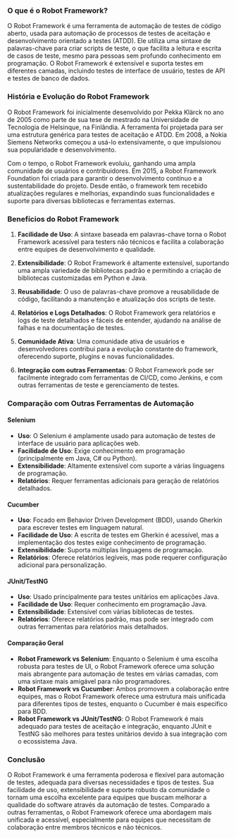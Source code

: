 ### O que é o Robot Framework?

O Robot Framework é uma ferramenta de automação de testes de código aberto, usada para automação de processos de testes
de aceitação e desenvolvimento orientado a testes (ATDD). Ele utiliza uma sintaxe de palavras-chave para criar scripts
de teste, o que facilita a leitura e escrita de casos de teste, mesmo para pessoas sem profundo conhecimento em
programação. O Robot Framework é extensível e suporta testes em diferentes camadas, incluindo testes de interface de
usuário, testes de API e testes de banco de dados.

### História e Evolução do Robot Framework

O Robot Framework foi inicialmente desenvolvido por Pekka Klärck no ano de 2005 como parte de sua tese de mestrado na
Universidade de Tecnologia de Helsinque, na Finlândia. A ferramenta foi projetada para ser uma estrutura genérica para
testes de aceitação e ATDD. Em 2008, a Nokia Siemens Networks começou a usá-lo extensivamente, o que impulsionou sua
popularidade e desenvolvimento.

Com o tempo, o Robot Framework evoluiu, ganhando uma ampla comunidade de usuários e contribuidores. Em 2015, a Robot
Framework Foundation foi criada para garantir o desenvolvimento contínuo e a sustentabilidade do projeto. Desde então, o
framework tem recebido atualizações regulares e melhorias, expandindo suas funcionalidades e suporte para diversas
bibliotecas e ferramentas externas.

### Benefícios do Robot Framework

1. **Facilidade de Uso**: A sintaxe baseada em palavras-chave torna o Robot Framework acessível para testers não
   técnicos e facilita a colaboração entre equipes de desenvolvimento e qualidade.

2. **Extensibilidade**: O Robot Framework é altamente extensível, suportando uma ampla variedade de bibliotecas padrão e
   permitindo a criação de bibliotecas customizadas em Python e Java.

3. **Reusabilidade**: O uso de palavras-chave promove a reusabilidade de código, facilitando a manutenção e atualização
   dos scripts de teste.

4. **Relatórios e Logs Detalhados**: O Robot Framework gera relatórios e logs de teste detalhados e fáceis de entender,
   ajudando na análise de falhas e na documentação de testes.

5. **Comunidade Ativa**: Uma comunidade ativa de usuários e desenvolvedores contribui para a evolução constante do
   framework, oferecendo suporte, plugins e novas funcionalidades.

6. **Integração com outras Ferramentas**: O Robot Framework pode ser facilmente integrado com ferramentas de CI/CD, como
   Jenkins, e com outras ferramentas de teste e gerenciamento de testes.

### Comparação com Outras Ferramentas de Automação

#### Selenium

- **Uso**: O Selenium é amplamente usado para automação de testes de interface de usuário para aplicações web.
- **Facilidade de Uso**: Exige conhecimento em programação (principalmente em Java, C# ou Python).
- **Extensibilidade**: Altamente extensível com suporte a várias linguagens de programação.
- **Relatórios**: Requer ferramentas adicionais para geração de relatórios detalhados.

#### Cucumber

- **Uso**: Focado em Behavior Driven Development (BDD), usando Gherkin para escrever testes em linguagem natural.
- **Facilidade de Uso**: A escrita de testes em Gherkin é acessível, mas a implementação dos testes exige conhecimento
  de programação.
- **Extensibilidade**: Suporta múltiplas linguagens de programação.
- **Relatórios**: Oferece relatórios legíveis, mas pode requerer configuração adicional para personalização.

#### JUnit/TestNG

- **Uso**: Usado principalmente para testes unitários em aplicações Java.
- **Facilidade de Uso**: Requer conhecimento em programação Java.
- **Extensibilidade**: Extensível com várias bibliotecas de testes.
- **Relatórios**: Oferece relatórios padrão, mas pode ser integrado com outras ferramentas para relatórios mais
  detalhados.

#### Comparação Geral

- **Robot Framework vs Selenium**: Enquanto o Selenium é uma escolha robusta para testes de UI, o Robot Framework
  oferece uma solução mais abrangente para automação de testes em várias camadas, com uma sintaxe mais amigável para não
  programadores.
- **Robot Framework vs Cucumber**: Ambos promovem a colaboração entre equipes, mas o Robot Framework oferece uma
  estrutura mais unificada para diferentes tipos de testes, enquanto o Cucumber é mais específico para BDD.
- **Robot Framework vs JUnit/TestNG**: O Robot Framework é mais adequado para testes de aceitação e integração, enquanto
  JUnit e TestNG são melhores para testes unitários devido à sua integração com o ecossistema Java.

### Conclusão

O Robot Framework é uma ferramenta poderosa e flexível para automação de testes, adequada para diversas necessidades e
tipos de testes. Sua facilidade de uso, extensibilidade e suporte robusto da comunidade o tornam uma escolha excelente
para equipes que buscam melhorar a qualidade do software através da automação de testes. Comparado a outras ferramentas,
o Robot Framework oferece uma abordagem mais unificada e acessível, especialmente para equipes que necessitam de
colaboração entre membros técnicos e não técnicos.
